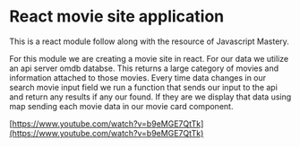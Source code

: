 # React movie site application

This is a react module follow along with the resource of Javascript Mastery.

For this module we are creating a movie site in react. For our data we utilize an api server omdb databse. This returns a large category of movies and information attached to those movies. Every time data changes in our search movie input field we run a function that sends our input to the api and return any results if any our found. If they are we display that data using map sending each movie data in our movie card component.

[https://www.youtube.com/watch?v=b9eMGE7QtTk](https://www.youtube.com/watch?v=b9eMGE7QtTk)
